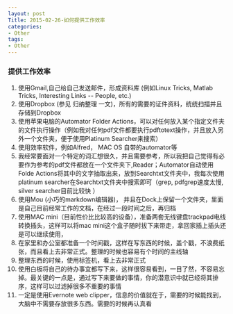```yaml
---
layout: post
Title: 2015-02-26-如何提供工作效率
categories:
- Other
tags:
- Other
---
```


### 提供工作效率

1. 使用Gmail,自己给自己发送邮件，形成资料库 (例如Linux Tricks, Matlab Tricks, Interesting Links -- People, etc.)
2. 使用Dropbox (参见 归纳整理 一文)，所有的需要的证件资料，统统扫描并且存储到Dropbox
3. 使用苹果电脑的Automator Folder Actions，可以对任何放入某个指定文件夹的文件执行操作（例如我对任何pdf文件都要执行pdftotext操作，并且放入另外一个文件夹，便于使用Platinum Searcher来搜索）
4. 使用效率软件，例如Alfred， MAC OS 自带的automator等
5. 我经常要面对一个特定的词汇想很久，并且需要参考，所以我把自己觉得有必要作为参考的pdf文件都放在一个文件夹下,Reader；Automator自动使用Folde Actions将其中的文字抽取出来，放到Searchtxt文件夹中，我每次使用platinum searcher在Searchtxt文件夹中搜索即可（grep, pdfgrep速度太慢, silver searcher目前比较快 ）
1. 使用Mou (小巧的markdown编辑器)， 并且在Dock上保留一个文件夹，里面是自己目前经常工作的文档，在经过一段时间之后，再归档
2. 使用MAC mini（目前性价比比较高的设备），准备两套无线键盘trackpad电线转换插头，这样可以将mac mini这个盒子随时拔下来带走，拿回家插上插头还是可以继续使用，
3. 在家里和办公室都准备一个时间戳，这样在写东西的时候，盖个戳，不浪费纸张，而且看上去非常正式。整理的时候也容易有个时间的主线轴
4. 整理东西的时候，使用标签机，看上去非常正式
5. 使用白板将自己的待办事宜都写下来，这样很容易看到，一目了然，不容易忘掉。最关键的一点是，通过写下来要做的事情，你的潜意识中就已经将其排序，这样可以过滤掉很多不重要的事情
6. 一定是使用Evernote web clipper，信息的价值就在于，需要的时候能找到，大脑中不需要存放很多东西。需要的时候再认真看
